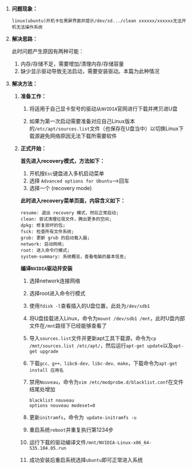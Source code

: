 1. **问题现象：**

   ```
   linux(ubuntu)开机卡在黑屏界面并提示/dev/sd.../clean xxxxxx/xxxxxx无法开机无法操作系统
   ```

2. **解决思路：**

   此时问题产生原因有两种可能：

   1. 内存/存储不足，需要增加/清理内存/存储容量
   2. 缺少显示驱动导致无法启动，需要安装驱动。本篇为此种情况

3. **解决方法：**

   1. **准备工作：**

      1. 将适用于自己显卡型号的驱动从`NVIDIA`官网进行下载并拷贝进U盘

      2. 如果为第一次启动需要准备对应自己Linux版本的`/etc/apt/sources.list`文件（也保存在U盘当中）以切换Linux下载源避免网络原因无法下载所需要软件

   2. **正式开始：**

      **首先进入recovery模式，方法如下：**

      1. 开机按`Esc`键盘进入多机启动菜单
      2. 选择 `Advanced options for Ubuntu`-->回车
      3. 选择一个 (recovery mode)

      **此时进入recovery菜单页面，内容含义如下：**

      ```
      resume: 退出 recovery 模式，然后正常启动;
      clean: 尝试清理垃圾文件，腾出更多的空间;
      dpkg: 修复损坏的包;
      fsck: 检查所有文件系统;
      grub: 更新 grub 的启动载入器;
      network: 启动网络;
      root: 进入命令行模式;
      system-summary: 系统概览，查看电脑的基本信息;
      ```

      **编译`NVIDIA`驱动并安装**

      1. 选择network连接网络

      2. 选择root进入命令行模式

      3. 使用`fdisk -l`查看插入的U盘位置，此处为`/dev/sdb1`

      4. 将U盘挂载进入Linux，命令为`mount /dev/sdb1 /mnt`，此时U盘内部文件在`/mnt`路径下已经能够查看了

      5. 导入`sources.list`文件并更新apt工具下载源，命令为`cp /mnt/sources.list /etc/apt/`，然后运行`apt-get update`以及`apt-get upgrade`

      6. 下载`gcc、g++、libc6-dev、libc-dev、make`，下载命令为`apt-get install 应用名`

      7. 禁用`Nouveau`，命令为`vim /etc/modprobe.d/blacklist.conf`在文件结尾处增加

         ```
         blacklist nouveau
         options nouveau modeset=0
         ```

      8. 更新`initramfs`，命令为` update-initramfs -u` 

      9. 重启系统`reboot`并重复执行第1234步

      10. 运行下载的驱动编译文件`/mnt/NVIDIA-Linux-x86_64-535.104.05.run`

      11. 成功安装后重启系统选择`ubuntu`即可正常进入系统

   